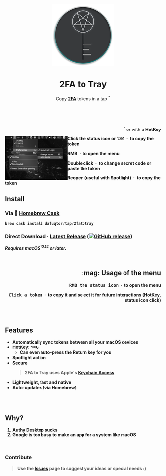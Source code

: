 <div align="center">
  <img src="icons/icon256.png" width="200" height="200">
	<h1>2FA to Tray</h1>
	<p>
		Copy <b><a href="//en.wikipedia.org/wiki/Multi-factor_authentication">2FA</a></b> tokens in a tap <sup>*</sup>
	</p>
	<br>
	<br>
	<br>
	<p align="right">
		<sup>*</sup> or with a <b>HotKey<b>
	</p>
</div>

<img src="screenshot-menu-bar.png" align="left" width="40%">

<p>Click the status icon or <kbd>⌥</kbd><kbd>⌘</kbd><kbd>G</kbd> &nbsp·&nbsp to copy the token</p>

<p>RMB &nbsp·&nbsp to open the menu</p>

<p>Double click &nbsp·&nbsp to change secret code or paste the token</p>

<p>Reopen (useful with Spotlight) &nbsp·&nbsp to copy the token</p>

## Install

### Via :beer: [Homebrew Cask](//brew.sh)

```powershell
brew cask install dafuqtor/tap/2fatotray
```

### Direct Download · **[Latest Release](//github.com/DaFuqtor/2FAtoTray/releases/latest/download/2FAtoTray.zip) ([![GitHub release](https://img.shields.io/github/release/dafuqtor/2fatotray?label=%20&color=gray)](//github.com/DaFuqtor/2FAtoTray/releases))**

*Requires macOS<sup>10.14</sup> or later.*

<br>

<h2 align="right">:mag: Usage of the menu</h2>
<p align="right"><kbd>RMB the status icon</kbd> &nbsp·&nbsp to open the menu</p>
<p align="right"><kbd>Click a token</kbd> &nbsp·&nbsp to copy it and select it for future interactions (HotKey, status icon click)</p>

<br>
<br>

## Features

- Automatically **sync** tokens between all your macOS devices
- HotKey: <kbd>⌥</kbd><kbd>⌘</kbd><kbd>G</kbd>
  - Can even auto-press the Return key for you
- Spotlight action
- Secure
	> 2FA to Tray uses Apple's [**Keychain Access**](//en.wikipedia.org/wiki/Keychain_(software))
- Lightweight, fast and native
- Auto-updates (via Homebrew)

<br>
<br>

## Why?

1. Authy Desktop sucks
2. Google is too busy to make an app for a system like macOS

<br>

### Contribute

> Use the [Issues](//github.com/Dafuqtor/2FAtoTray/issues) page to suggest your ideas or special needs :)